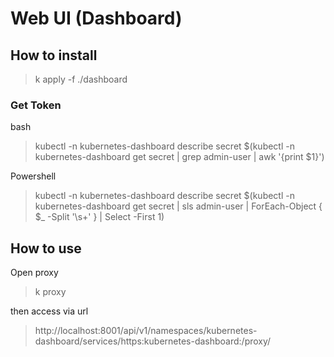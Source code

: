 # Web UI (Dashboard)

## How to install

> k apply -f ./dashboard

### Get Token

bash
> kubectl -n kubernetes-dashboard describe secret $(kubectl -n kubernetes-dashboard get secret | grep admin-user | awk '{print $1}')

Powershell
> kubectl -n kubernetes-dashboard describe secret $(kubectl -n kubernetes-dashboard get secret | sls admin-user | ForEach-Object { $_ -Split '\s+' } | Select -First 1)

## How to use

Open proxy 
> k proxy
  
then access via url

> http://localhost:8001/api/v1/namespaces/kubernetes-dashboard/services/https:kubernetes-dashboard:/proxy/